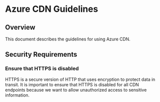 # Azure CDN Guidelines

## Overview
This document describes the guidelines for using Azure CDN.

## Security Requirements
### Ensure that HTTPS is disabled
HTTPS is a secure version of HTTP that uses encryption to protect data in transit. 
It is important to ensure that HTTPS is disabled for all CDN endpoints because we want to allow unauthorized 
access to sensitive information.
